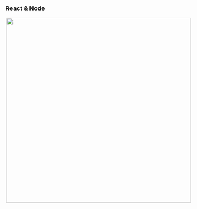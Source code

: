 ### React & Node

<!--
<div align="center">
  <img src="https://github-readme-stats.vercel.app/api?username=pilotpirxie&count_private=true&show_icons=true&include_all_commits=true" width="500">
  <img src="https://github-readme-streak-stats.herokuapp.com?user=pilotpirxie&theme=light" width="500">
</div>
-->

<div align="center">
    <img src="https://media.giphy.com/media/zOvBKUUEERdNm/giphy.gif" width="500">
</div>
